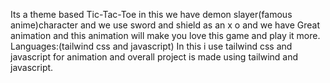 Its a theme based Tic-Tac-Toe in this we have demon slayer(famous anime)character and we use sword and shield as an x o and we have Great animation and this animation will make you love this game and play it more.
Languages:(tailwind css and javascript)
In this i use tailwind css and javascript for animation and overall project is made using tailwind and javascript.
